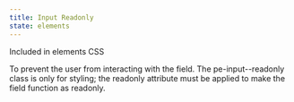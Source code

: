 ```yaml
---
title: Input Readonly
state: elements
---
```

Included in elements CSS


To prevent the user from interacting with the field. The pe-input--readonly class is only for styling; the readonly attribute must be applied to make the field function as readonly.
